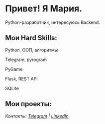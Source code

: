 # Привет!  Я Мария.

Python-разработчик, интересуюсь Backend.

## Мои Hard Skills:

Python, ООП, алгоритмы

Telegram, pyrogram

PyGame

Flask, REST API

SQLite

## Мои проекты:



*Контакты: [Telegram](https://t.me/username) | [LinkedIn](https://linkedin.com/in/username)*
